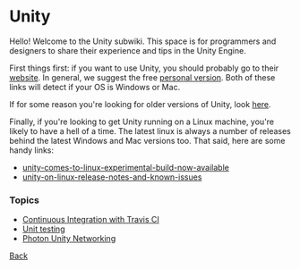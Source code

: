 # Unity

Hello! Welcome to the Unity subwiki. This space is for programmers and designers to share their experience and tips in the Unity Engine.

First things first: if you want to use Unity, you should probably go to their [website](https://unity3d.com/). In general, we suggest the free [personal version](https://store.unity.com/download?ref=personal). Both of these links will detect if your OS is Windows or Mac.

If for some reason you're looking for older versions of Unity, look [here](https://unity3d.com/get-unity/download/archive?_ga=1.117104646.1827319041.1485037398).

Finally, if you're looking to get Unity running on a Linux machine, you're likely to have a hell of a time. The latest linux is always a number of releases behind the latest Windows and Mac versions too. That said, here are some handy links:

* [unity-comes-to-linux-experimental-build-now-available](https://blogs.unity3d.com/2015/08/26/unity-comes-to-linux-experimental-build-now-available/)
* [unity-on-linux-release-notes-and-known-issues](https://forum.unity3d.com/threads/unity-on-linux-release-notes-and-known-issues.350256/)

### Topics

* [Continuous Integration with Travis CI](continuous-integration.md)
* [Unit testing](unit-testing.md)
* [Photon Unity Networking](photon.md)

[Back](../README.md)
